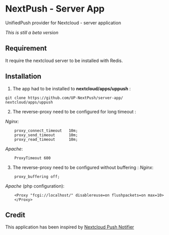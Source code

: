 # NextPush - Server App
UnifiedPush provider for Nextcloud - server application 

_This is still a beta version_

## Requirement

It require the nextcloud server to be installed with Redis.

## Installation

1. The app had to be installed to __nextcloud/apps/uppush__ :
```
git clone https://github.com/UP-NextPush/server-app/ nextcloud/apps/uppush
```
2. The reverse-proxy need to be configured for long timeout :

_Nginx_:
```
    proxy_connect_timeout   10m;
    proxy_send_timeout      10m;
    proxy_read_timeout      10m;
```
_Apache_:
```
    ProxyTimeout 600
```
3. The reverse-proxy need to be configured without buffering :
_Nginx_:
```
    proxy_buffering off;
```
_Apache_ (php configuration):
```
    <Proxy "fcgi://localhost/" disablereuse=on flushpackets=on max=10>
    </Proxy>
```

## Credit

This application has been inspired by [Nextcloud Push Notifier](https://gitlab.com/Nextcloud-Push/direct-push-proxy-v2)
